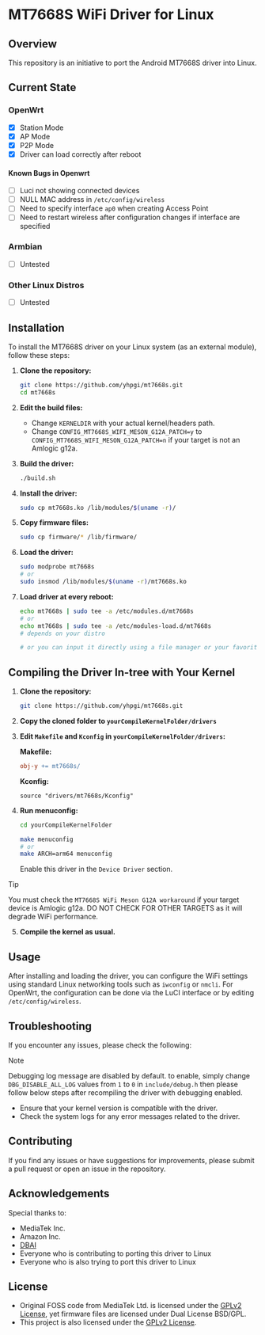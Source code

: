 # MT7668S WiFi Driver for Linux

## Overview

This repository is an initiative to port the Android MT7668S driver into Linux.

## Current State

### OpenWrt

- [x] Station Mode
- [x] AP Mode
- [x] P2P Mode
- [x] Driver can load correctly after reboot

#### Known Bugs in Openwrt
- [ ] Luci not showing connected devices
- [ ] NULL MAC address in `/etc/config/wireless`
- [ ] Need to specify interface `ap0` when creating Access Point
- [ ] Need to restart wireless after configuration changes if interface are specified

### Armbian

- [ ] Untested

### Other Linux Distros

- [ ] Untested

## Installation

To install the MT7668S driver on your Linux system (as an external module), follow these steps:

1. **Clone the repository:**
   ```sh
   git clone https://github.com/yhpgi/mt7668s.git
   cd mt7668s
   ```

2. **Edit the build files:**

   * Change `KERNELDIR` with your actual kernel/headers path.
   * Change `CONFIG_MT7668S_WIFI_MESON_G12A_PATCH=y` to `CONFIG_MT7668S_WIFI_MESON_G12A_PATCH=n` if your target is not an Amlogic g12a.

3. **Build the driver:**
   ```sh
   ./build.sh
   ```

4. **Install the driver:**
   ```sh
   sudo cp mt7668s.ko /lib/modules/$(uname -r)/
   ```

5. **Copy firmware files:**
   ```sh
   sudo cp firmware/* /lib/firmware/
   ```

6. **Load the driver:**
   ```sh
   sudo modprobe mt7668s
   # or
   sudo insmod /lib/modules/$(uname -r)/mt7668s.ko
   ```

7. **Load driver at every reboot:**
   ```sh
   echo mt7668s | sudo tee -a /etc/modules.d/mt7668s
   # or
   echo mt7668s | sudo tee -a /etc/modules-load.d/mt7668s
   # depends on your distro

   # or you can input it directly using a file manager or your favorite text editor
   ```

## Compiling the Driver In-tree with Your Kernel

1. **Clone the repository:**
   ```sh
   git clone https://github.com/yhpgi/mt7668s.git
   ```

2. **Copy the cloned folder to `yourCompileKernelFolder/drivers`**

3. **Edit `Makefile` and `Kconfig` in `yourCompileKernelFolder/drivers`:**

   **Makefile:**
   ```makefile
   obj-y += mt7668s/
   ```

   **Kconfig:**
   ```kconfig
   source "drivers/mt7668s/Kconfig"
   ```

4. **Run menuconfig:**
   ```sh
   cd yourCompileKernelFolder

   make menuconfig
   # or
   make ARCH=arm64 menuconfig
   ```

   Enable this driver in the `Device Driver` section.

> [!TIP]
> You must check the `MT7668S WiFi Meson G12A workaround` if your target device is Amlogic g12a. DO NOT CHECK FOR OTHER TARGETS as it will degrade WiFi performance.

5. **Compile the kernel as usual.**

## Usage

After installing and loading the driver, you can configure the WiFi settings using standard Linux networking tools such as `iwconfig` or `nmcli`. For OpenWrt, the configuration can be done via the LuCI interface or by editing `/etc/config/wireless`.

## Troubleshooting

If you encounter any issues, please check the following:

> [!NOTE]
> Debugging log message are disabled by default. to enable, simply change `DBG_DISABLE_ALL_LOG` values from `1` to `0` in `include/debug.h` then please follow below steps after recompiling the driver with debugging enabled.

- Ensure that your kernel version is compatible with the driver.
- Check the system logs for any error messages related to the driver.

## Contributing

If you find any issues or have suggestions for improvements, please submit a pull request or open an issue in the repository.

## Acknowledgements

Special thanks to:

- MediaTek Inc.
- Amazon Inc.
- [DBAI](https://github.com/armarchindo)
- Everyone who is contributing to porting this driver to Linux
- Everyone who is also trying to port this driver to Linux

## License

- Original FOSS code from MediaTek Ltd. is licensed under the [GPLv2 License](LICENSE), yet firmware files are licensed under Dual License BSD/GPL.
- This project is also licensed under the [GPLv2 License](LICENSE).
